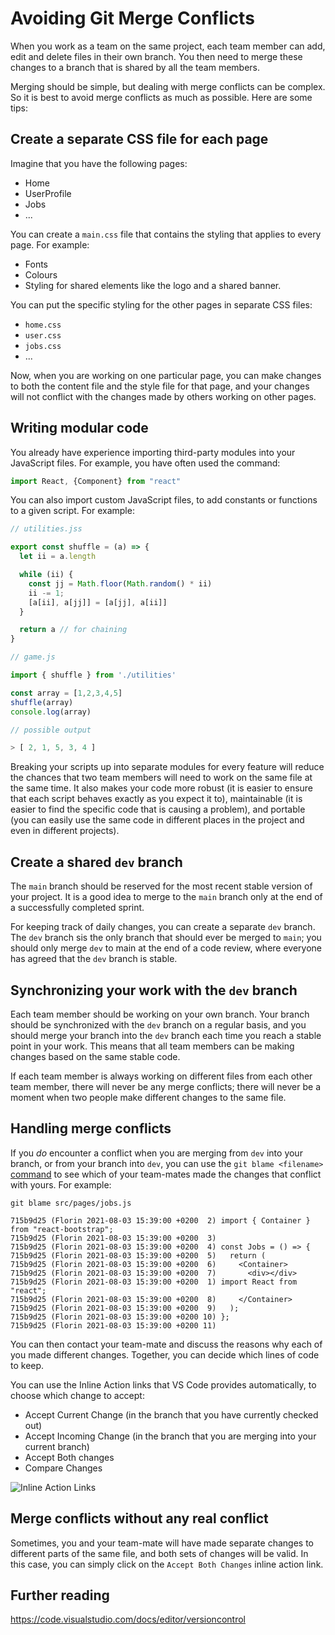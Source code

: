 # Avoiding Git Merge Conflicts

When you work as a team on the same project, each team member can add, edit and delete files in their own branch. You then need to merge these changes to a branch that is shared by all the team members.

Merging should be simple, but dealing with merge conflicts can be complex. So it is best to avoid merge conflicts as much as possible. Here are some tips:

## Create a separate CSS file for each page

Imagine that you have the following pages:
* Home
* UserProfile
* Jobs
* ...

You can create a `main.css` file that contains the styling that applies to every page. For example:

* Fonts
* Colours
* Styling for shared elements like the logo and a shared banner.

You can put the specific styling for the other pages in separate CSS files:

* `home.css`
* `user.css`
* `jobs.css`
* ...

Now, when you are working on one particular page, you can make changes to both the content file and the style file for that page, and your changes will not conflict with the changes made by others working on other pages.

## Writing modular code

You already have experience importing third-party modules into your JavaScript files. For example, you have often used the command:

```js
import React, {Component} from "react"
```

You can also import custom JavaScript files, to add constants or functions to a given script. For example:

```js
// utilities.jss

export const shuffle = (a) => {
  let ii = a.length

  while (ii) {
    const jj = Math.floor(Math.random() * ii)
    ii -= 1;
    [a[ii], a[jj]] = [a[jj], a[ii]]
  }

  return a // for chaining
}
```

```js
// game.js

import { shuffle } from './utilities'

const array = [1,2,3,4,5]
shuffle(array)
console.log(array)
```

```js
// possible output

> [ 2, 1, 5, 3, 4 ]
```

Breaking your scripts up into separate modules for every feature will reduce the chances that two team members will need to work on the same file at the same time. It also makes your code more robust (it is easier to ensure that each script behaves exactly as you expect it to), maintainable (it is easier to find the specific code that is causing a problem), and portable (you can easily use the same code in different places in the project and even in different projects).

## Create a shared `dev` branch

The `main` branch should be reserved for the most recent stable version of your project. It is a good idea to merge to the `main` branch only at the end of a successfully completed sprint.

For keeping track of daily changes, you can create a separate `dev` branch. The `dev` branch sis the only branch that should ever be merged to `main`; you should only merge `dev` to main at the end of a code review, where everyone has agreed that the `dev` branch is stable.

## Synchronizing your work with the `dev` branch

Each team member should be working on your own branch. Your branch should be synchronized with the `dev` branch on a regular basis, and you should merge your branch into the `dev` branch each time you reach a stable point in your work. This means that all team members can be making changes based on the same stable code.

If each team member is always working on different files from each other team member, there will never be any merge conflicts; there will never be a moment when two people make different changes to the same file.

## Handling merge conflicts

If you *do* encounter a conflict when you are merging from `dev` into your branch, or from your branch into `dev`, you can use the `git blame <filename>` [command](https://git-scm.com/docs/git-blame) to see which of your team-mates made the changes that conflict with yours. For example:

    git blame src/pages/jobs.js
    
    715b9d25 (Florin 2021-08-03 15:39:00 +0200  2) import { Container } from "react-bootstrap";
    715b9d25 (Florin 2021-08-03 15:39:00 +0200  3) 
    715b9d25 (Florin 2021-08-03 15:39:00 +0200  4) const Jobs = () => {
    715b9d25 (Florin 2021-08-03 15:39:00 +0200  5)   return (
    715b9d25 (Florin 2021-08-03 15:39:00 +0200  6)     <Container>
    715b9d25 (Florin 2021-08-03 15:39:00 +0200  7)       <div></div>
    715b9d25 (Florin 2021-08-03 15:39:00 +0200  1) import React from "react";
    715b9d25 (Florin 2021-08-03 15:39:00 +0200  8)     </Container>
    715b9d25 (Florin 2021-08-03 15:39:00 +0200  9)   );
    715b9d25 (Florin 2021-08-03 15:39:00 +0200 10) };
    715b9d25 (Florin 2021-08-03 15:39:00 +0200 11) 

You can then contact your team-mate and discuss the reasons why each of you made different changes. Together, you can decide which lines of code to keep.

You can use the Inline Action links that VS Code provides automatically, to choose which change to accept:

* Accept Current Change (in the branch that you have currently checked out)
* Accept Incoming Change (in the branch that you are merging into your current branch)
* Accept Both changes
* Compare Changes

![Inline Action Links](img/merge-conflict.png)

## Merge conflicts without any real conflict

Sometimes, you and your team-mate will have made separate changes to different parts of the same file, and both sets of changes will be valid. In this case, you can simply click on the `Accept Both Changes` inline action link.

## Further reading
https://code.visualstudio.com/docs/editor/versioncontrol
